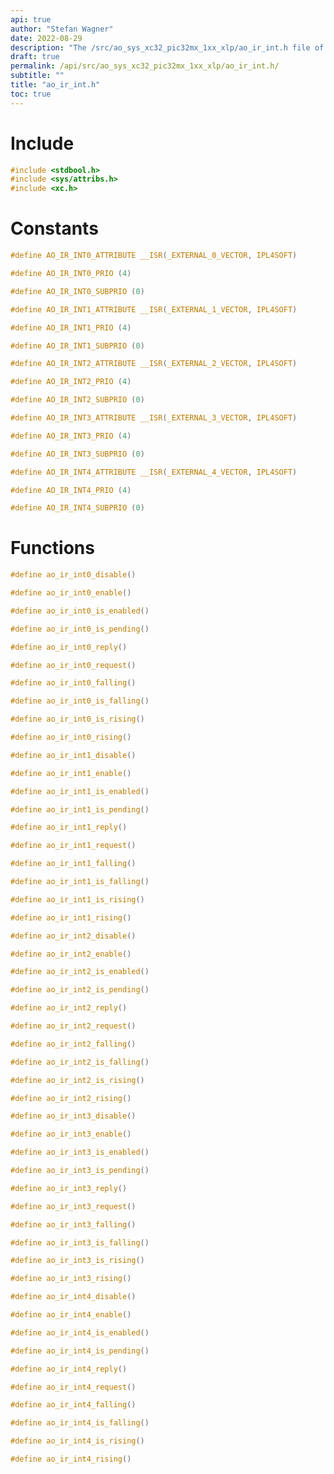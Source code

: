 ```yaml
---
api: true
author: "Stefan Wagner"
date: 2022-08-29
description: "The /src/ao_sys_xc32_pic32mx_1xx_xlp/ao_ir_int.h file of the ao real-time operating system."
draft: true
permalink: /api/src/ao_sys_xc32_pic32mx_1xx_xlp/ao_ir_int.h/
subtitle: ""
title: "ao_ir_int.h"
toc: true
---
```


# Include

```c
#include <stdbool.h>
#include <sys/attribs.h>
#include <xc.h>
```

# Constants

```c
#define AO_IR_INT0_ATTRIBUTE __ISR(_EXTERNAL_0_VECTOR, IPL4SOFT)
```

```c
#define AO_IR_INT0_PRIO (4)
```

```c
#define AO_IR_INT0_SUBPRIO (0)
```

```c
#define AO_IR_INT1_ATTRIBUTE __ISR(_EXTERNAL_1_VECTOR, IPL4SOFT)
```

```c
#define AO_IR_INT1_PRIO (4)
```

```c
#define AO_IR_INT1_SUBPRIO (0)
```

```c
#define AO_IR_INT2_ATTRIBUTE __ISR(_EXTERNAL_2_VECTOR, IPL4SOFT)
```

```c
#define AO_IR_INT2_PRIO (4)
```

```c
#define AO_IR_INT2_SUBPRIO (0)
```

```c
#define AO_IR_INT3_ATTRIBUTE __ISR(_EXTERNAL_3_VECTOR, IPL4SOFT)
```

```c
#define AO_IR_INT3_PRIO (4)
```

```c
#define AO_IR_INT3_SUBPRIO (0)
```

```c
#define AO_IR_INT4_ATTRIBUTE __ISR(_EXTERNAL_4_VECTOR, IPL4SOFT)
```

```c
#define AO_IR_INT4_PRIO (4)
```

```c
#define AO_IR_INT4_SUBPRIO (0)
```

# Functions

```c
#define ao_ir_int0_disable()
```

```c
#define ao_ir_int0_enable()
```

```c
#define ao_ir_int0_is_enabled()
```

```c
#define ao_ir_int0_is_pending()
```

```c
#define ao_ir_int0_reply()
```

```c
#define ao_ir_int0_request()
```

```c
#define ao_ir_int0_falling()
```

```c
#define ao_ir_int0_is_falling()
```

```c
#define ao_ir_int0_is_rising()
```

```c
#define ao_ir_int0_rising()
```

```c
#define ao_ir_int1_disable()
```

```c
#define ao_ir_int1_enable()
```

```c
#define ao_ir_int1_is_enabled()
```

```c
#define ao_ir_int1_is_pending()
```

```c
#define ao_ir_int1_reply()
```

```c
#define ao_ir_int1_request()
```

```c
#define ao_ir_int1_falling()
```

```c
#define ao_ir_int1_is_falling()
```

```c
#define ao_ir_int1_is_rising()
```

```c
#define ao_ir_int1_rising()
```

```c
#define ao_ir_int2_disable()
```

```c
#define ao_ir_int2_enable()
```

```c
#define ao_ir_int2_is_enabled()
```

```c
#define ao_ir_int2_is_pending()
```

```c
#define ao_ir_int2_reply()
```

```c
#define ao_ir_int2_request()
```

```c
#define ao_ir_int2_falling()
```

```c
#define ao_ir_int2_is_falling()
```

```c
#define ao_ir_int2_is_rising()
```

```c
#define ao_ir_int2_rising()
```

```c
#define ao_ir_int3_disable()
```

```c
#define ao_ir_int3_enable()
```

```c
#define ao_ir_int3_is_enabled()
```

```c
#define ao_ir_int3_is_pending()
```

```c
#define ao_ir_int3_reply()
```

```c
#define ao_ir_int3_request()
```

```c
#define ao_ir_int3_falling()
```

```c
#define ao_ir_int3_is_falling()
```

```c
#define ao_ir_int3_is_rising()
```

```c
#define ao_ir_int3_rising()
```

```c
#define ao_ir_int4_disable()
```

```c
#define ao_ir_int4_enable()
```

```c
#define ao_ir_int4_is_enabled()
```

```c
#define ao_ir_int4_is_pending()
```

```c
#define ao_ir_int4_reply()
```

```c
#define ao_ir_int4_request()
```

```c
#define ao_ir_int4_falling()
```

```c
#define ao_ir_int4_is_falling()
```

```c
#define ao_ir_int4_is_rising()
```

```c
#define ao_ir_int4_rising()
```

